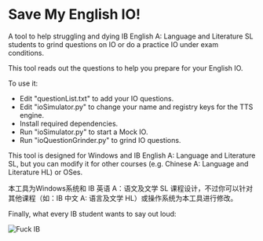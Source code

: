 # Save My English IO!

A tool to help struggling and dying IB English A: Language and Literature SL students to grind questions on IO or do a practice IO under exam conditions.

This tool reads out the questions to help you prepare for your English IO. 

To use it:
- Edit "questionList.txt" to add your IO questions.
- Edit "ioSimulator.py" to change your name and registry keys for the TTS engine.
- Install required dependencies.
- Run "ioSimulator.py" to start a Mock IO.
- Run "ioQuestionGrinder.py" to grind IO questions.

This tool is designed for Windows and IB English A: Language and Literature SL, but you can modify it for other courses (e.g. Chinese A: Language and Literature HL) or OSes.

本工具为Windows系统和 IB 英语 A：语文及文学 SL 课程设计，不过你可以针对其他课程（如：IB 中文 A: 语言及文学 HL）或操作系统为本工具进行修改。

Finally, what every IB student wants to say out loud:

![Fuck IB](https://i.scdn.co/image/ab67616d0000b2731a67c8aa90944b7b4bfae1f4)
